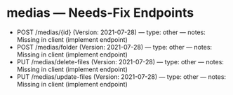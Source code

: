 # medias — Needs-Fix Endpoints

- POST /medias/{id} (Version: 2021-07-28) — type: other — notes: Missing in client (implement endpoint)
- POST /medias/folder (Version: 2021-07-28) — type: other — notes: Missing in client (implement endpoint)
- PUT /medias/delete-files (Version: 2021-07-28) — type: other — notes: Missing in client (implement endpoint)
- PUT /medias/update-files (Version: 2021-07-28) — type: other — notes: Missing in client (implement endpoint)
